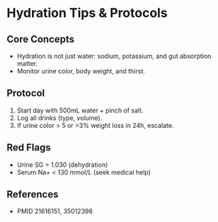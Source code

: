 # Hydration Tips & Protocols

## Core Concepts
- Hydration is not just water: sodium, potassium, and gut absorption matter.
- Monitor urine color, body weight, and thirst.

## Protocol
1. Start day with 500mL water + pinch of salt.
2. Log all drinks (type, volume).
3. If urine color > 5 or >3% weight loss in 24h, escalate.

## Red Flags
- Urine SG > 1.030 (dehydration)
- Serum Na+ < 130 mmol/L (seek medical help)

## References
- PMID 21616151, 35012398
